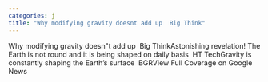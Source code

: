 ```yaml
---
categories: j
title: "Why modifying gravity doesnt add up  Big Think"
---
```

Why modifying gravity doesn"t add up&nbsp;&nbsp;Big ThinkAstonishing revelation! The Earth is not round and it is being shaped on daily basis&nbsp;&nbsp;HT TechGravity is constantly shaping the Earth’s surface&nbsp;&nbsp;BGRView Full Coverage on Google News